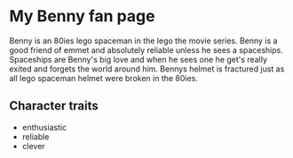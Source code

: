 # My Benny fan page

Benny is an 80ies lego spaceman in the lego the movie series. Benny is a good friend of emmet and absolutely reliable unless he sees a spaceships. Spaceships are Benny's big love and when he sees one he get's really exited and forgets the world around him. 
Bennys helmet is fractured just as all lego spaceman helmet were broken in the 80ies.

## Character traits

- enthusiastic
- reliable
- clever